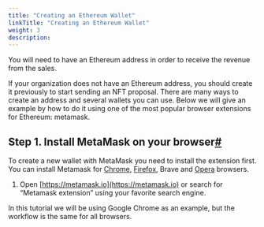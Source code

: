 ```yaml
---
title: "Creating an Ethereum Wallet"
linkTitle: "Creating an Ethereum Wallet"
weight: 3
description:
---
```


You will need to have an Ethereum address in order to receive the revenue from the sales.

If your organization does not have an Ethereum address, you should create it previously to start sending an NFT proposal. There are many ways to create an address and several wallets you can use. Below we will give an example by how to do it using one of the most popular browser extensions for Ethereum: metamask.

## Step 1. Install MetaMask on your browser[#](https://docs.matic.network/docs/develop/metamask/hello/#step-1-install-metamask-on-your-browser)

To create a new wallet with MetaMask you need to install the extension first. You can install Metamask for [Chrome](https://chrome.google.com/webstore/detail/nkbihfbeogaeaoehlefnkodbefgpgknn), [Firefox](https://addons.mozilla.org/en-US/firefox/addon/ether-metamask/), Brave and [Opera](https://addons.opera.com/en/extensions/details/metamask/) browsers.

1. Open [https://metamask.io](https://metamask.io) or search for “Metamask extension” using your favorite search engine.

In this tutorial we will be using Google Chrome as an example, but the workflow is the same for all browsers.

